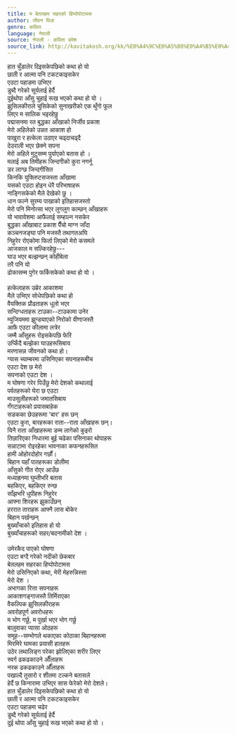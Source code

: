 ```yaml
---
title: म बेतलहम सहरको हिप्पोपोटामस
author: जीवन थिङ
genre: कविता
language: नेपाली
source: नेपाली - कविता कोश
source_link: http://kavitakosh.org/kk/%E0%A4%9C%E0%A5%80%E0%A4%B5%E0%A4%A8_%E0%A4%A5%E0%A4%BF%E0%A4%99
---
```


हात चुँडालेर दिइसकेपछिको कथा हो यो  
छाती र आत्मा पनि टकटकाइसकेर  
एउटा पहाडमा उभिएर  
डुब्दै गरेको सूर्यलाई हेर्दै  
दुईथोपा आँसु चुहाई रूख भएको कथा हो यो ।  
झुसिलकीराले चुसिकेको सुनाखरीको एक थुँगो फूल  
लिएर म सालिक भइरहेछु  
पद्मासनमा रत बुद्धका आँखाको निर्जीव प्रकाश  
मेरो अहिलेको उन्नत आकाश हो  
पाखुरा र हत्केला उठाएर चढ्दाचढ्दै  
देउराली भएर छेक्ने सपना  
मेरो अहिले मुटुसम्म पुर्याएको बतास हो ।  
मलाई अब तिमीहरू जिन्दगीको कुरा नगर्नू  
डर लाग्छ जिन्दगीसित  
किनकि युक्लिप्टसजस्ता आँखामा  
यसको एउटा होइन धेरै परिभाषाहरू  
नाङ्गिसकेको मैले देखेको छु ।  
धान फल्ने सुरम्य पाखाको इतिहासजस्तो  
मेरो पनि मिनोत्सा भएर लुगलुग काम्छन् आँखाहरू  
यो भावावेशमा आफैलाई सम्हाल्न नसकेर  
बुद्धका आँखाबाट प्रकाश पैँचो माग्न जाँदा  
कञ्चनजङ्घा पनि मजस्तै तथागतअघि  
निहुरेर रोएकोमा फिर्ता लिएको मेरो कसमले  
आजकाल म सल्किरहेछु---  
घाउ भएर बल्झन्छन् कोहीबेला  
तरै पनि यो  
ढोकासम्म पुगेर फर्किसकेको कथा हो यो ।  
   
हत्केलाहरू उम्रेर आकाशमा  
मैले उभिएर सोधेपछिको कथा हो  
वैयक्तिक प्रौढताहरू धूलो भएर  
सन्दिग्धताहरू टाउका--टाउकामा उनेर  
म्युजियममा झुन्ड्याएको निरोको वीणाजस्तै  
आफै एउटा कीलामा लत्रेर  
जम्मै आँसुहरू रोइसकेपछि फेरि  
उप्किँदै बल्झेका घाउहरूसिबाय  
मरणासन्न जीवनको कथा हो।  
ग्यास च्याम्बरमा उसिनिएका सपनाहरूबीच  
एउटा देश छ मेरो  
सपनाको एउटा देश ।  
म घोषणा गरेर पिउँछु मेरो देशको कथालाई  
पर्वतहरूको घेरा छ एउटा  
माउसुलीहरूको जमातसिबाय  
गँगटाहरूको प्रयासबाहेक  
सडकका छेउहरूमा 'बार' हरू छन्  
एउटा कुरा, बारहरूका राता--राता आँखाहरू छन्।  
यिनै राता आँखाहरूमा डम्म लागेको कुइरो  
तिछारिएका निधारमा बुई चढेका पसिनाका थोपाहरू  
सन्नाटामा रोइरहेका भावनाका कफनहरूसित  
हामी ओहोरदोहोर गर्छौं।  
बिहान यहाँ पातहरूका डोलीमा  
आँसुको गीत रोएर आउँछ  
मध्याह्रनमा घुम्तीभरि बतास  
बहकिएर, बहकिएर रुन्छ  
साँझभरि धुपीहरू निहुरेर  
आफ्ना शिरहरू झुकाउँछन्  
हररात ताराहरू आफ्नै लास बोकेर  
बिहान पर्खन्छन्  
बुख्याँचाको इतिहास हो यो  
बुख्याँचाहरूको सहर/बदनामीको देश ।  
   
उमेरकैद पाएको घोषणा  
एउटा बग्दै गरेको नदीको छेकबार  
बेतलहम सहरका हिप्पोपोटामस  
मेरो उसिनिएको कथा, मेरी मेहरुन्निस्सा  
मेरो देश ।  
अभागका रित्ता सपनाहरू  
आकाशगङ्गाजस्तै तिर्मिराएका  
वैकल्पिक झुसिलकीराहरू  
अवरोहपूर्ण अवरोधहरू  
म भोग गर्छु, म पुर्खा भएर भोग गर्छु  
बालुवाका प्यासा ओठहरू  
समूह--सम्भोगले थकाएका कोठाका बिहानहरूमा  
मिरमिरे घामका प्रयासी हातहरू  
उठेर लथालिङ्ग परेका झोलिएका शरीर लिएर  
स्वर्ग ढकढकाउने औँलाहरू  
नरक ढकढकाउने औँलाहरू  
पखाल्दै तुसारो र शीतमा टल्कने बतासले  
हेर्दै छ किनारामा उभिएर सास फेरेको मेरो देशले।  
हात चुँडालेर दिइसकेपछिको कथा हो यो  
छाती र आत्मा पनि टकटकाइसकेर  
एउटा पहाडमा चढेर  
डुब्दै गरेको सूर्यलाई हेर्दै  
दुई थोपा आँसु चुहाई रूख भएको कथा हो यो ।
